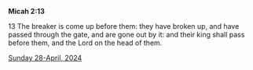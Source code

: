 **Micah 2:13**

13 The breaker is come up before them: they have broken up, and have passed through the gate, and are gone out by it: and their king shall pass before them, and the Lord on the head of them. 

[Sunday 28-April, 2024](https://getbible.life/kjv/Micah/2/13)
